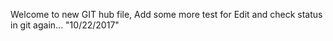 Welcome to new GIT hub file, Add some more test for Edit and check status in git again... "10/22/2017"
